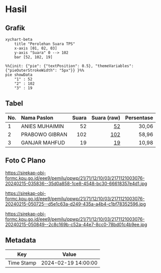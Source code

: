 # Hasil

## Grafik

```mermaid
xychart-beta
    title "Perolehan Suara TPS"
    x-axis [01, 02, 03]
    y-axis "Suara" 0 --> 102
    bar [52, 102, 19]
```

```mermaid
%%{init: {"pie": {"textPosition": 0.5}, "themeVariables": {"pieOuterStrokeWidth": "5px"}} }%%
pie showData
    "1" : 52
    "2" : 102
    "3" : 19
```

## Tabel

| No. | Nama Paslon    | Suara | Suara (raw) | Persentase |
|:--- |:-------------- | -----:| -----------:| ----------:|
| 1   | ANIES MUHAIMIN | 52    | [52][p-1]   | 30,06      |
| 2   | PRABOWO GIBRAN | 102   | [102][p-2]  | 58,96      |
| 3   | GANJAR MAHFUD  | 19    | [19][p-3]   | 10,98      |


[p-1]: https://github.com/gigit-pemilu/pemilu-2024-21-kepulauan-riau/blob/main/pilpres/hitung-suara/sub/21-kepulauan-riau/sub/71-kota-batam/sub/12-batu-aji/sub/1003-kibing/sub/076-tps/sub/paslon-1.txt
[p-2]: https://github.com/gigit-pemilu/pemilu-2024-21-kepulauan-riau/blob/main/pilpres/hitung-suara/sub/21-kepulauan-riau/sub/71-kota-batam/sub/12-batu-aji/sub/1003-kibing/sub/076-tps/sub/paslon-2.txt
[p-3]: https://github.com/gigit-pemilu/pemilu-2024-21-kepulauan-riau/blob/main/pilpres/hitung-suara/sub/21-kepulauan-riau/sub/71-kota-batam/sub/12-batu-aji/sub/1003-kibing/sub/076-tps/sub/paslon-3.txt

## Foto C Plano

https://sirekap-obj-formc.kpu.go.id/eee9/pemilu/ppwp/21/71/12/10/03/2171121003076-20240215-035836--35d0a858-1ce8-4548-bc30-66618357e4d1.jpg

https://sirekap-obj-formc.kpu.go.id/eee9/pemilu/ppwp/21/71/12/10/03/2171121003076-20240215-050725--d5e1c63a-d249-435a-a4b4-c1bf78352596.jpg

https://sirekap-obj-formc.kpu.go.id/eee9/pemilu/ppwp/21/71/12/10/03/2171121003076-20240215-050849--2c8c169b-c52a-44e7-8cc0-78bd01c4b9ee.jpg


## Metadata

| Key        | Value               |
| ---------- | ------------------- |
| Time Stamp | 2024-02-19 14:00:00 |



